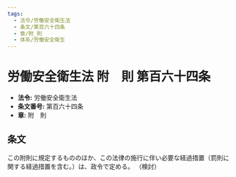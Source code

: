 ```yaml
---
tags:
  - 法令/労働安全衛生法
  - 条文/第百六十四条
  - 章/附_則
  - 体系/労働安全衛生
---
```

# 労働安全衛生法 附　則 第百六十四条

- **法令:** 労働安全衛生法
- **条文番号:** 第百六十四条
- **章:** 附　則

## 条文
この附則に規定するもののほか、この法律の施行に伴い必要な経過措置（罰則に関する経過措置を含む。）は、政令で定める。
（検討）

